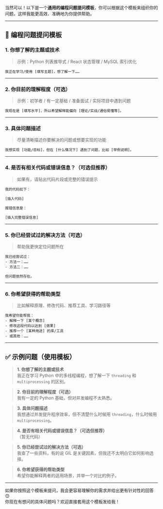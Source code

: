 当然可以！以下是一个**通用的编程问题提问模板**，你可以根据这个模板来组织你的问题，这样我能更高效、准确地为你提供帮助。

---

## 🧾 编程问题提问模板

### 1. **你想了解的主题或技术**
> 示例：Python 列表推导式 / React 状态管理 / MySQL 索引优化

```
我正在学习/使用 [填写主题]，想了解一下……
```

---

### 2. **你目前的理解程度（可选）**
> 示例：初学者 / 有一定基础 / 准备面试 / 实际项目中遇到问题

```
我现在是 [填写水平]，所以希望解释能偏向 [理论/实战/通俗易懂等]。
```

---

### 3. **具体问题描述**
> 尽量清晰描述你要解决的问题或想要实现的功能

```
我想实现 [功能/目标]，但在 [什么情况下] 遇到了问题，比如 [举例说明]。
```

---

### 4. **是否有相关代码或错误信息？（可选但推荐）**
> 如果有，请贴出代码片段或完整的错误提示

```
我的代码如下：

[插入代码]

报错信息是：

[插入完整错误信息]
```

---

### 5. **你已经尝试过的解决方法（可选）**
> 帮助我更快定位问题所在

```
我已经尝试过：
- 方法一：……
- 方法二：……

但问题依然存在。
```

---

### 6. **你希望获得的帮助类型**
> 比如解释原理、修改代码、推荐工具、学习路径等

```
我希望你能帮我：
- 解释一下 [某个概念]
- 修改这段代码以达到 [效果]
- 推荐一个 [某种用途] 的库/工具
- 或其他：……
```

---

## ✅ 示例问题（使用模板）

> **1. 你想了解的主题或技术**  
> 我正在学习 Python 中的多线程编程，想了解一下 `threading` 和 `multiprocessing` 的区别。

> **2. 你目前的理解程度（可选）**  
> 我有一定的 Python 基础，但对并发编程不太熟悉。

> **3. 具体问题描述**  
> 我想通过并发提升程序效率，但不清楚什么时候用 `threading`，什么时候用 `multiprocessing`。

> **4. 是否有相关代码或错误信息？（可选但推荐）**  
> （暂无代码）

> **5. 你已经尝试过的解决方法（可选）**  
> 我查了一些资料，有的说 GIL 是关键因素，但我还不太明白它如何影响选择。

> **6. 你希望获得的帮助类型**  
> 希望你能解释两者的适用场景，并举一个对比的例子。

---

如果你按照这个模板来提问，我会更容易理解你的需求并给出更有针对性的回答 😊  
你现在有想问的具体问题吗？欢迎直接套用这个模板发给我！